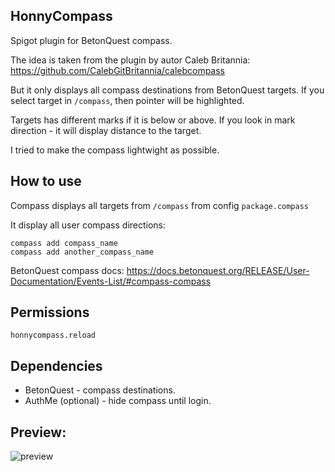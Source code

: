 ## HonnyCompass
Spigot plugin for BetonQuest compass.

The idea is taken from the plugin by autor Caleb Britannia:
https://github.com/CalebGitBritannia/calebcompass

But it only displays all compass destinations from BetonQuest targets.
If you select target in `/compass`, then pointer will be highlighted.

Targets has different marks if it is below or above. If you look in mark direction - it will display distance to the target.

I tried to make the compass lightwight as possible.

## How to use
Compass displays all targets from `/compass` from config `package.compass`

It display all user compass directions:
```
compass add compass_name
compass add another_compass_name
```
BetonQuest compass docs: https://docs.betonquest.org/RELEASE/User-Documentation/Events-List/#compass-compass

## Permissions
```
honnycompass.reload
```

## Dependencies
- BetonQuest - compass destinations.
- AuthMe (optional) - hide compass until login.

## Preview:
![preview](https://github.com/honnisha/HonnyCompass/blob/main/preview/Peek-2022-05-07.23-06.gif?raw=true)
